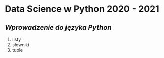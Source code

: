 # **Data Science w Python 2020 - 2021**
## _Wprowadzenie do języka Python_
1. listy
2. słowniki
3. tuple
